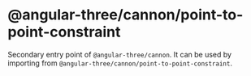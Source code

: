 # @angular-three/cannon/point-to-point-constraint

Secondary entry point of `@angular-three/cannon`. It can be used by importing from `@angular-three/cannon/point-to-point-constraint`.
